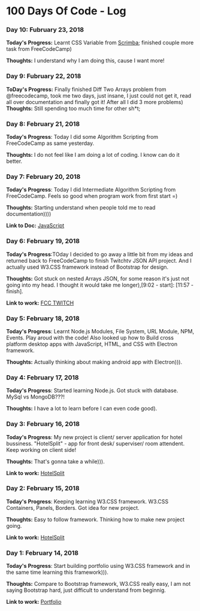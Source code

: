 # 100 Days Of Code - Log

### Day 10: Fubruary 23, 2018
**Today's Progress:** Learnt CSS Variable from [Scrimba](https://scrimba.com/p/ppYrcJ/cKkKrhL); finished couple more task from FreeCodeCamp) 

**Thoughts:** I understand why I am doing this, cause I want more! 


### Day 9: Fubruary 22, 2018
**ToDay's Progress:** Finally finished Diff Two Arrays problem from @freecodecamp, took me two days, just insane, I just could not get it, read all over documentation and finally got it! After all I did 3 more problems) 
**Thoughts:** Still spending too much time for other sh*t;

### Day 8: February 21, 2018 

**Today's Progress**: Today I did some Algorithm Scripting from FreeCodeCamp as same yesterday.

**Thoughts:** I do not feel like I am doing a lot of coding. I know can do it better.  


### Day 7: February 20, 2018 

**Today's Progress**: Today I did Intermediate Algorithm Scripting from FreeCodeCamp. Feels so good when program work from first start =)

**Thoughts:** Starting understand when people told me to read documentation))))  

**Link to Doc:** [JavaScript](https://developer.mozilla.org/en-US/docs/Web/JavaScript)


### Day 6: February 19, 2018 

**Today's Progress**:TOday I decided to go away a little bit from my ideas and returned back to FreeCodeCamp to finish  Twitchtv JSON API project. And I actually used W3.CSS framework instead of Bootstrap for design.
 
**Thoughts:** Got stuck on nested Arrays JSON, for some reason it's just not going into my head. I thought it would take me longer),[9:02 - start]: [11:57 - finish].

**Link to work:** [FCC TWITCH](https://codepen.io/OleksSobol/pen/paLjqv)

### Day 5: February 18, 2018 

**Today's Progress**: Learnt Node.js  Modules, File System, URL Module, NPM, Events. Play aroud with the code! Also looked up how to Build cross platform desktop apps with JavaScript, HTML, and CSS with Electron framework.
 
**Thoughts:** Actually thinking about making android app with Electron))). 

### Day 4: February 17, 2018 

**Today's Progress**: Started learning Node.js. Got stuck with database. MySql vs MongoDB???!

**Thoughts:** I have a lot to learn before I can even code good). 


### Day 3: February 16, 2018 

**Today's Progress**: My new project is client/ server application for hotel bussiness. "HotelSplit" - app for front desk/ superviser/ room attendent. Keep working on client side!

**Thoughts:** That's gonna take a while))). 

**Link to work:** [HotelSplit](https://github.com/OleksSobol/HotelSplit)

### Day 2: February 15, 2018 

**Today's Progress**: Keeping learning W3.CSS framework. W3.CSS Containers, Panels, Borders. Got idea for new project.

**Thoughts:** Easy to follow framework. Thinking how to make new project going. 

**Link to work:** [HotelSplit](https://github.com/OleksSobol/HotelSplit)

### Day 1: February 14, 2018 

**Today's Progress**: Start building portfolio using W3.CSS framework and in the same time learning this framework))).

**Thoughts:** Compare to Bootstrap framework, W3.CSS really easy, I am not saying Bootstrap hard, just difficult to understand from beginnig. 

**Link to work:** [Portfolio](https://olekssobol.github.io/#)


